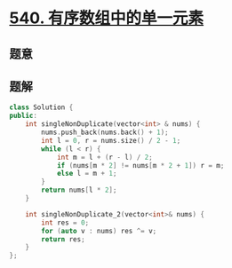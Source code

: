 #  [540. 有序数组中的单一元素](https://leetcode.cn/problems/single-element-in-a-sorted-array/)

## 题意



## 题解



```c++
class Solution {
public:
    int singleNonDuplicate(vector<int> & nums) {
        nums.push_back(nums.back() + 1);
        int l = 0, r = nums.size() / 2 - 1;
        while (l < r) {
            int m = l + (r - l) / 2;
            if (nums[m * 2] != nums[m * 2 + 1]) r = m;
            else l = m + 1;
        }
        return nums[l * 2];
    }

    int singleNonDuplicate_2(vector<int>& nums) {
        int res = 0;
        for (auto v : nums) res ^= v;
        return res;
    }
};
```



```python3

```

